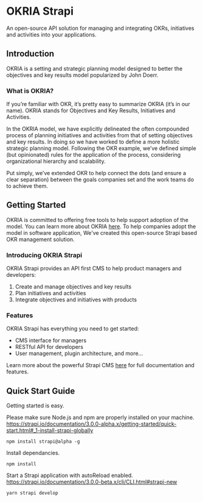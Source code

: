 # OKRIA Strapi
An open-source API solution for managing and integrating OKRs, initiatives and activities into your applications.

## Introduction
OKRIA is a setting and strategic planning model designed to better the objectives and key results model popularized by John Doerr.

### What is OKRIA?
If you’re familiar with OKR, it’s pretty easy to summarize OKRIA (it’s in our name). OKRIA stands for Objectives and Key Results, Initiatives and Activities.

In the OKRIA model, we have explicitly delineated the often compounded process of planning initiatives and activities from that of setting objectives and key results. In doing so we have worked to define a more holistic strategic planning model. Following the OKR example, we’ve defined simple (but opinionated) rules for the application of the process, considering organizational hierarchy and scalability.

Put simply, we’ve extended OKR to help connect the dots (and ensure a clear separation) between the goals companies set and the work teams do to achieve them.

## Getting Started
OKRIA is committed to offering free tools to help support adoption of the model. You can learn more about OKRIA [here](https://okria.io/). To help companies adopt the model in software application, We've created this open-source Strapi based OKR management solution.

### Introducing OKRIA Strapi
OKRIA Strapi provides an API first CMS to help product managers and developers:
1. Create and manage objectives and key results
2. Plan initiatives and activities
3. Integrate objectives and initiatives with products

### Features
OKRIA Strapi has everything you need to get started:
- CMS interface for managers
- RESTful API for developers
- User management, plugin architecture, and more...

Learn more about the powerful Strapi CMS [here](https://strapi.io/documentation/3.0.0-beta.x/getting-started/quick-start.html) for full documentation and features.

## Quick Start Guide
Getting started is easy.

Please make sure Node.js and npm are properly installed on your machine.
https://strapi.io/documentation/3.0.0-alpha.x/getting-started/quick-start.html#_1-install-strapi-globally

```
npm install strapi@alpha -g
```

Install dependancies.
```
npm install
```

Start a Strapi application with autoReload enabled.
https://strapi.io/documentation/3.0.0-beta.x/cli/CLI.html#strapi-new
```
yarn strapi develop
```
